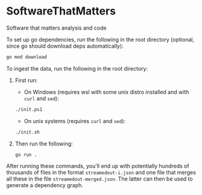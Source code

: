 # SoftwareThatMatters

Software that matters analysis and code

To set up go dependencies, run the following in the root directory (optional, since go should download deps automatically):

```sh
go mod download
```

To ingest the data, run the following in the root directory:

1. First run:
   - On Windows (requires wsl with some unix distro installed and with `curl` and `sed`):
  
   ```sh
   ./init.ps1
   ```

   - On unix systems (requires `curl` and `sed`):

   ```sh
   ./init.sh
   ```

2. Then run the following:

    ```sh
    go run .
    ```

After running these commands, you'll end up with potentially hundreds of thousands of files in the format `streamedout-i.json` and one file that merges all these in the file `streamedout-merged.json`. The latter can then be used to generate a dependency graph.
